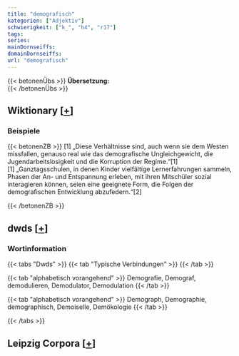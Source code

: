 ```yaml
---
title: "demografisch"
kategorien: ["Adjektiv"]
schwierigkeit: ["k_", "h4", "r17"]
tags:
series:
mainDornseiffs:
domainDornseiffs:
url: "demografisch"
---
```


{{< betonenÜbs >}}
**Übersetzung:**  
{{< /betonenÜbs >}}

## Wiktionary [[+](https://de.wiktionary.org/wiki/demografisch)]

### Beispiele
{{< betonenZB >}}
[1] „Diese Verhältnisse sind, auch wenn sie dem Westen missfallen, genauso real wie das demografische Ungleichgewicht, die Jugendarbeitslosigkeit und die Korruption der Regime.“[1]  
[1] „Ganztagsschulen, in denen Kinder vielfältige Lernerfahrungen sammeln, Phasen der An- und Entspannung erleben, mit ihren Mitschüler sozial interagieren können, seien eine geeignete Form, die Folgen der demografischen Entwicklung abzufedern.“[2]  

{{< /betonenZB >}}


## dwds [[+](https://www.dwds.de/wb/demografisch)]

### Wortinformation
{{< tabs "Dwds" >}}
{{< tab "Typische Verbindungen" >}}
{{< /tab >}}

{{< tab "alphabetisch vorangehend" >}}
Demografie, Demograf, demodulieren, Demodulator, Demodulation
{{< /tab >}}

{{< tab "alphabetisch vorangehend" >}}
Demograph, Demographie, demographisch, Demoiselle, Demökologie
{{< /tab >}}

{{< /tabs >}}

## Leipzig Corpora [[+](https://corpora.uni-leipzig.de/en/res?word=demografisch&corpusId=deu_newscrawl-public_2018)]

